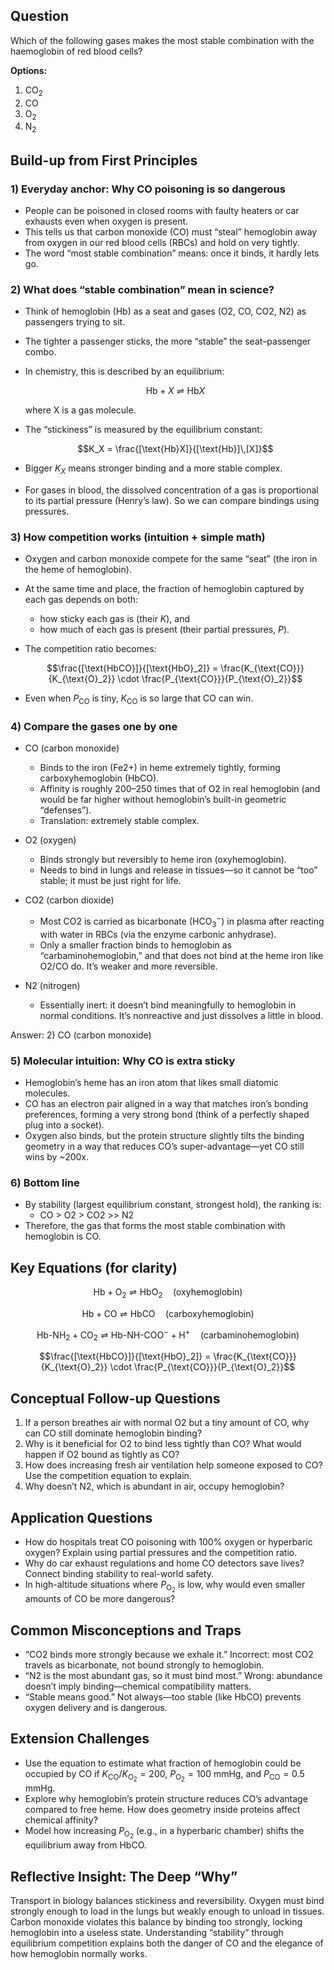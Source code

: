 ## Question
Which of the following gases makes the most stable combination with the haemoglobin of red blood cells?

**Options:**

1. $\mathrm{CO}_2$
2. CO
3. $\mathrm{O}_2$
4. $\mathrm{N}_2$


## Build-up from First Principles

### 1) Everyday anchor: Why CO poisoning is so dangerous
- People can be poisoned in closed rooms with faulty heaters or car exhausts even when oxygen is present.
- This tells us that carbon monoxide (CO) must “steal” hemoglobin away from oxygen in our red blood cells (RBCs) and hold on very tightly.
- The word “most stable combination” means: once it binds, it hardly lets go.

### 2) What does “stable combination” mean in science?
- Think of hemoglobin (Hb) as a seat and gases (O2, CO, CO2, N2) as passengers trying to sit.
- The tighter a passenger sticks, the more “stable” the seat–passenger combo.
- In chemistry, this is described by an equilibrium:
  
  ```math
  \text{Hb} + X \rightleftharpoons \text{Hb}X
  ```
  
  where X is a gas molecule.

- The “stickiness” is measured by the equilibrium constant:
  
  ```math
  K_X = \frac{[\text{Hb}X]}{[\text{Hb}]\,[X]}
  ```
  
- Bigger $K_X$ means stronger binding and a more stable complex.

- For gases in blood, the dissolved concentration of a gas is proportional to its partial pressure (Henry’s law). So we can compare bindings using pressures.

### 3) How competition works (intuition + simple math)
- Oxygen and carbon monoxide compete for the same “seat” (the iron in the heme of hemoglobin).
- At the same time and place, the fraction of hemoglobin captured by each gas depends on both:
  - how sticky each gas is (their $K$), and
  - how much of each gas is present (their partial pressures, $P$).

- The competition ratio becomes:
  
  ```math
  \frac{[\text{HbCO}]}{[\text{HbO}_2]} = \frac{K_{\text{CO}}}{K_{\text{O}_2}} \cdot \frac{P_{\text{CO}}}{P_{\text{O}_2}}
  ```

- Even when $P_{\text{CO}}$ is tiny, $K_{\text{CO}}$ is so large that CO can win.

### 4) Compare the gases one by one

- CO (carbon monoxide)
  - Binds to the iron (Fe2+) in heme extremely tightly, forming carboxyhemoglobin (HbCO).
  - Affinity is roughly 200–250 times that of O2 in real hemoglobin (and would be far higher without hemoglobin’s built-in geometric “defenses”).
  - Translation: extremely stable complex.

- O2 (oxygen)
  - Binds strongly but reversibly to heme iron (oxyhemoglobin).
  - Needs to bind in lungs and release in tissues—so it cannot be “too” stable; it must be just right for life.

- CO2 (carbon dioxide)
  - Most CO2 is carried as bicarbonate ($\text{HCO}_3^-$) in plasma after reacting with water in RBCs (via the enzyme carbonic anhydrase).
  - Only a smaller fraction binds to hemoglobin as “carbaminohemoglobin,” and that does not bind at the heme iron like O2/CO do. It’s weaker and more reversible.

- N2 (nitrogen)
  - Essentially inert: it doesn’t bind meaningfully to hemoglobin in normal conditions. It’s nonreactive and just dissolves a little in blood.

Answer: 2) CO (carbon monoxide)

### 5) Molecular intuition: Why CO is extra sticky
- Hemoglobin’s heme has an iron atom that likes small diatomic molecules.
- CO has an electron pair aligned in a way that matches iron’s bonding preferences, forming a very strong bond (think of a perfectly shaped plug into a socket).
- Oxygen also binds, but the protein structure slightly tilts the binding geometry in a way that reduces CO’s super-advantage—yet CO still wins by ~200x.

### 6) Bottom line
- By stability (largest equilibrium constant, strongest hold), the ranking is:
  - CO > O2 > CO2 >> N2
- Therefore, the gas that forms the most stable combination with hemoglobin is CO.

## Key Equations (for clarity)
```math
\text{Hb} + \text{O}_2 \rightleftharpoons \text{HbO}_2 \quad\text{(oxyhemoglobin)}
```

```math
\text{Hb} + \text{CO} \rightleftharpoons \text{HbCO} \quad\text{(carboxyhemoglobin)}
```

```math
\text{Hb-NH}_2 + \text{CO}_2 \rightleftharpoons \text{Hb-NH-COO}^- + \text{H}^+ \quad\text{(carbaminohemoglobin)}
```

```math
\frac{[\text{HbCO}]}{[\text{HbO}_2]} = \frac{K_{\text{CO}}}{K_{\text{O}_2}} \cdot \frac{P_{\text{CO}}}{P_{\text{O}_2}}
```

## Conceptual Follow-up Questions
1. If a person breathes air with normal O2 but a tiny amount of CO, why can CO still dominate hemoglobin binding?
2. Why is it beneficial for O2 to bind less tightly than CO? What would happen if O2 bound as tightly as CO?
3. How does increasing fresh air ventilation help someone exposed to CO? Use the competition equation to explain.
4. Why doesn’t N2, which is abundant in air, occupy hemoglobin?

## Application Questions
- How do hospitals treat CO poisoning with 100% oxygen or hyperbaric oxygen? Explain using partial pressures and the competition ratio.
- Why do car exhaust regulations and home CO detectors save lives? Connect binding stability to real-world safety.
- In high-altitude situations where $P_{\text{O}_2}$ is low, why would even smaller amounts of CO be more dangerous?

## Common Misconceptions and Traps
- “CO2 binds more strongly because we exhale it.” Incorrect: most CO2 travels as bicarbonate, not bound strongly to hemoglobin.
- “N2 is the most abundant gas, so it must bind most.” Wrong: abundance doesn’t imply binding—chemical compatibility matters.
- “Stable means good.” Not always—too stable (like HbCO) prevents oxygen delivery and is dangerous.

## Extension Challenges
- Use the equation to estimate what fraction of hemoglobin could be occupied by CO if $K_{\text{CO}}/K_{\text{O}_2} = 200$, $P_{\text{O}_2} = 100$ mmHg, and $P_{\text{CO}} = 0.5$ mmHg.
- Explore why hemoglobin’s protein structure reduces CO’s advantage compared to free heme. How does geometry inside proteins affect chemical affinity?
- Model how increasing $P_{\text{O}_2}$ (e.g., in a hyperbaric chamber) shifts the equilibrium away from HbCO.

## Reflective Insight: The Deep “Why”
Transport in biology balances stickiness and reversibility. Oxygen must bind strongly enough to load in the lungs but weakly enough to unload in tissues. Carbon monoxide violates this balance by binding too strongly, locking hemoglobin into a useless state. Understanding “stability” through equilibrium competition explains both the danger of CO and the elegance of how hemoglobin normally works.